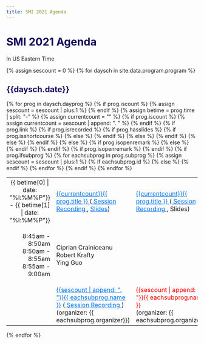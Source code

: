 ```yaml
---
title: SMI 2021 Agenda
---
```

<h1 style="color: #120659;"> SMI 2021 Agenda </h1>
In US Eastern Time
<br/>


<!-- Potentially store abstract/session information on this site

[invited sessions](docs/ses-invited.md) -->
{% assign sescount = 0 %}
{% for daysch in site.data.program.program %}

  <h2 style="color: #120659;"> {{daysch.date}} </h2>
  <table style="display: block; width: 100%" >
        {% for prog in daysch.dayprog %}
            {% if prog.iscount %}
                {% assign sescount = sescount | plus:1 %}                
            {% endif %}
            <tr>
                {% assign betime = prog.time | split: "-"  %}
                <td style="width: 230px" align="center">{{ betime[0] | date: "%l:%M%P"}} - {{ betime[1] | date: "%l:%M%P"}}</td>
                {% assign currentcount = "" %}
                {% if prog.iscount %}
                    {% assign currentcount = sescount | append: ". " %}
                {% endif %}
                {% if prog.link %}
                  {% if prog.isrecorded %}
                    {% if prog.hasslides %}
                          {% if prog.isshortcourse %}
                            <td><a href="{{ prog.link | prepend: site.relative_url }}" style="color: #0073ee;"> {{currentcount}}{{ prog.title }} </a> (<a href="{{ prog.recording }}" style="color: #0073ee;"> Session Recording </a>, <a href="{{ prog.slides }}" style="color: #0073ee;">Slides</a>) </td> 
                          {% else %}
                            <td><a href="{{ prog.link | prepend: site.relative_url }}" style="color: #0073ee;"> {{currentcount}}{{ prog.title }} </a> (<a href="{{ prog.recording }}" style="color: #0073ee;"> Session Recording </a>, Slides) </td> 
                          {% endif %}
                        {% else %}
                        <td><a href="{{ prog.link | prepend: site.relative_url }}" style="color: #0073ee;"> {{currentcount}}{{ prog.title }} </a> (<a href="{{ prog.recording }}" style="color: #0073ee;"> Session Recording </a>) </td> 
                        {% endif %}
                  {% else %}
                    <td><a href="{{ prog.link | prepend: site.relative_url }}" style="color: #0073ee;"> {{currentcount}}{{ prog.title }} </a> </td> 
                  {% endif %} 
                {% else %}
                    {% if prog.isopenremark %}
                        <td> {{currentcount}}{{ prog.title }} (<a href="{{ prog.recording }}" style="color: #0073ee;"> Session Recording </a>) </td>
                    {% else %}
                        <td>{{currentcount}}{{ prog.title }}</td>
                    {% endif %}
                {% endif %}                
            </tr>
            {% if prog.isopenremark %}
                <tr>
                  <td style="vertical-align: middle;"> <p style="text-align:right;"> 8:45am - 8:50am<br>8:50am - 8:55am<br>8:55am - 9:00am </p> </td>
                  <td style="vertical-align: middle;"> <p style="text-align:left;">
                      Ciprian Crainiceanu<br>
                    Robert Krafty <br>
                    Ying Guo</p> </td>
                </tr>
            {% endif %}
            {% if prog.ifsubprog %}
                {% for eachsubprog in prog.subprog %}
                    {% assign sescount = sescount | plus:1 %}
                    <tr>
                        <td> </td>
                        {% if eachsubprog.id %}
                            <td> <a href="{{ site.relative_url }}/sessions/ses-{{ eachsubprog.id | downcase }}.html" style="color: #0073ee;"> {{sescount | append: ". "}}{{ eachsubprog.name }}</a> (<a href="{{ eachsubprog.recording }}" style="color: #0073ee;"> Session Recording </a>) (organizer: {{ eachsubprog.organizer}})</td>
                        {% else %}
                            <td> <div style="color:red;"> {{sescount | append: ". "}}{{ eachsubprog.name }} </div>(organizer: {{ eachsubprog.organizer}})</td>
                        {% endif %}                        
                    </tr>
                {% endfor %}
            {% endif %}
        {% endfor %}
  </table>

{% endfor %}

